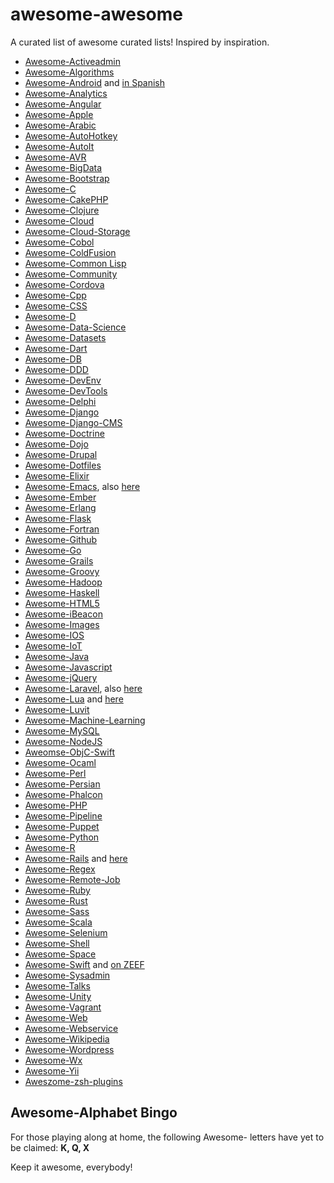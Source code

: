 awesome-awesome
===============

A curated list of awesome curated lists! Inspired by inspiration.

* [Awesome-Activeadmin](https://github.com/serradura/awesome-activeadmin)
* [Awesome-Algorithms](https://github.com/tayllan/awesome-algorithms)
* [Awesome-Android](https://github.com/JStumpp/awesome-android) and [in Spanish](https://github.com/Jackgris/awesome-android)
* [Awesome-Analytics](https://github.com/onurakpolat/awesome-analytics)
* [Awesome-Angular](https://github.com/hugoleodev/awesome-angular)
* [Awesome-Apple](https://github.com/joeljfischer/awesome-apple)
* [Awesome-Arabic](https://github.com/OthmanAba/awesome-arabic)
* [Awesome-AutoHotkey](https://github.com/ahkscript/awesome-AutoHotkey)
* [Awesome-AutoIt](https://j2team.github.io/awesome-AutoIt/)
* [Awesome-AVR](https://github.com/fffaraz/awesome-avr)
* [Awesome-BigData](https://github.com/onurakpolat/awesome-bigdata)
* [Awesome-Bootstrap](https://github.com/therebelrobot/awesome-bootstrap)
* [Awesome-C](https://github.com/kozross/awesome-c)
* [Awesome-CakePHP](https://github.com/dereuromark/awesome-cakephp)
* [Awesome-Clojure](https://github.com/razum2um/awesome-clojure)
* [Awesome-Cloud](https://github.com/JStumpp/awesome-cloud)
* [Awesome-Cloud-Storage](https://github.com/wapmorgan/awesome-cloud-storage)
* [Awesome-Cobol](https://github.com/dshimy/awesome-cobol)
* [Awesome-ColdFusion](https://github.com/seancoyne/awesome-coldfusion)
* [Awesome-Common Lisp](https://github.com/kozross/awesome-cl)
* [Awesome-Community](https://github.com/peterkokot/awesome-community)
* [Awesome-Cordova](https://github.com/busterc/awesome-cordova)
* [Awesome-Cpp](https://github.com/fffaraz/awesome-cpp)
* [Awesome-CSS](https://github.com/diegocard/awesome-css)
* [Awesome-D](https://github.com/zhaopuming/awesome-d)
* [Awesome-Data-Science](https://github.com/MStumpp/awesome-data-science)
* [Awesome-Datasets](https://github.com/viisar/awesome-datasets)
* [Awesome-Dart](https://github.com/yissachar/awesome-dart)
* [Awesome-DB](https://github.com/numetriclabz/awesome-db)
* [Awesome-DDD](https://github.com/wkjagt/awesome-ddd)
* [Awesome-DevEnv](https://github.com/jondot/awesome-devenv)
* [Awesome-DevTools](https://github.com/moimikey/awesome-devtools)
* [Awesome-Delphi](https://github.com/Fr0sT-Brutal/awesome-delphi)
* [Awesome-Django](https://github.com/rosarior/awesome-django)
* [Awesome-Django-CMS](https://github.com/mishbahr/awesome-django-cms)
* [Awesome-Doctrine](https://github.com/TomasVotruba/awesome-doctrine)
* [Awesome-Dojo](https://github.com/peterkokot/awesome-dojo)
* [Awesome-Drupal](https://github.com/mrsinguyen/awesome-drupal)
* [Awesome-Dotfiles](https://github.com/webpro/awesome-dotfiles)
* [Awesome-Elixir](https://github.com/h4cc/awesome-elixir)
* [Awesome-Emacs](https://github.com/tacticiankerala/awesome-emacs), also [here](https://github.com/sefakilic/awesome-emacs)
* [Awesome-Ember](https://github.com/nmec/awesome-ember)
* [Awesome-Erlang](https://github.com/drobakowski/awesome-erlang)
* [Awesome-Flask](https://github.com/humiaozuzu/awesome-flask)
* [Awesome-Fortran](https://github.com/rabbiabram/awesome-fortran)
* [Awesome-Github](https://github.com/fffaraz/awesome-github)
* [Awesome-Go](https://github.com/avelino/awesome-go)
* [Awesome-Grails](https://github.com/hitenpratap/awesome-grails)
* [Awesome-Groovy](https://github.com/khannedy/awesome-groovy)
* [Awesome-Hadoop](https://github.com/youngwookim/awesome-hadoop)
* [Awesome-Haskell](https://github.com/krispo/awesome-haskell)
* [Awesome-HTML5](https://github.com/diegocard/awesome-html5)
* [Awesome-iBeacon](https://github.com/beaconinside/awesome-ibeacon)
* [Awesome-Images](https://github.com/heyalexej/awesome-images)
* [Awesome-IOS](https://github.com/kugland/awesome-ios)
* [Awesome-IoT](https://github.com/HQarroum/awesome-iot)
* [Awesome-Java](https://github.com/khannedy/awesome-java)
* [Awesome-Javascript](https://github.com/sorrycc/awesome-javascript)
* [Awesome-jQuery](https://github.com/peterkokot/awesome-jquery)
* [Awesome-Laravel](https://github.com/tuwannu/awesome-laravel), also [here](https://github.com/chiraggude/awesome-laravel)
* [Awesome-Lua](https://github.com/forhappy/awesome-lua) and [here](https://github.com/LewisJEllis/awesome-lua)
* [Awesome-Luvit](https://github.com/luvit/awesome-luvit)
* [Awesome-Machine-Learning](https://github.com/josephmisiti/awesome-machine-learning)
* [Awesome-MySQL](https://github.com/shlomi-noach/awesome-mysql)
* [Awesome-NodeJS](https://github.com/vndmtrx/awesome-nodejs)
* [Aweomse-ObjC-Swift](https://github.com/joeljfischer/awesome-objc-swift)
* [Awesome-Ocaml](https://github.com/rizo/awesome-ocaml)
* [Awesome-Perl](https://github.com/hachiojipm/awesome-perl)
* [Awesome-Persian](https://github.com/fffaraz/awesome-persian)
* [Awesome-Phalcon](https://github.com/sergeyklay/awesome-phalcon)
* [Awesome-PHP](https://github.com/ziadoz/awesome-php)
* [Awesome-Pipeline](https://github.com/pditommaso/awesome-pipeline)
* [Awesome-Puppet](https://github.com/olindata/awesome-puppet)
* [Awesome-Python](https://github.com/vinta/awesome-python)
* [Awesome-R](https://github.com/qinwf/awesome-R)
* [Awesome-Rails](https://github.com/dpaluy/awesome-rails) and [here](https://github.com/datanoob/awesome-rails)
* [Awesome-Regex](https://github.com/aloisdg/awesome-regex)
* [Awesome-Remote-Job](https://github.com/lukasz-madon/awesome-remote-job)
* [Awesome-Ruby](https://github.com/Sdogruyol/awesome-ruby)
* [Awesome-Rust](https://github.com/kud1ing/awesome-rust)
* [Awesome-Sass](https://github.com/HugoGiraudel/awesome-sass)
* [Awesome-Scala](https://github.com/lauris/awesome-scala)
* [Awesome-Selenium](https://github.com/christian-bromann/awesome-selenium)
* [Awesome-Shell](https://github.com/alebcay/awesome-shell)
* [Awesome-Space](https://github.com/elburz/awesome-space)
* [Awesome-Swift](https://github.com/Wolg/awesome-swift) and [on ZEEF](https://awesome-swift.zeef.com/robin.eggenkamp)
* [Awesome-Sysadmin](https://github.com/kahun/awesome-sysadmin)
* [Awesome-Talks](https://github.com/JanVanRyswyck/awesome-talks)
* [Awesome-Unity](https://github.com/RyanNielson/awesome-unity)
* [Awesome-Vagrant](https://github.com/iJackUA/awesome-vagrant)
* [Awesome-Web](https://github.com/vinz243/awesome-web)
* [Awesome-Webservice](https://github.com/wapmorgan/awesome-webservice)
* [Awesome-Wikipedia](https://github.com/emijrp/awesome-wikipedia)
* [Awesome-Wordpress](https://github.com/miziomon/awesome-wordpress)
* [Awesome-Wx](https://github.com/moneymanagerex/awesome-wx)
* [Awesome-Yii](https://github.com/iJackUA/awesome-yii)
* [Aweszome-zsh-plugins](https://github.com/unixorn/awesome-zsh-plugins)

## Awesome-Alphabet Bingo
For those playing along at home, the following Awesome- letters have yet to be claimed:
**K, Q, X**

Keep it awesome, everybody!
